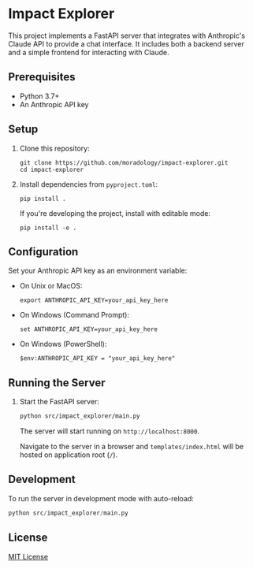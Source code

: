 # Impact Explorer

This project implements a FastAPI server that integrates with Anthropic's Claude API to provide a chat interface. It includes both a backend server and a simple frontend for interacting with Claude.

## Prerequisites

- Python 3.7+
- An Anthropic API key

## Setup

1. Clone this repository:
   ```
   git clone https://github.com/moradology/impact-explorer.git
   cd impact-explorer
   ```

3. Install dependencies from `pyproject.toml`:
   ```
   pip install .
   ```

   If you're developing the project, install with editable mode:
   ```
   pip install -e .
   ```

## Configuration

Set your Anthropic API key as an environment variable:

- On Unix or MacOS:
  ```
  export ANTHROPIC_API_KEY=your_api_key_here
  ```

- On Windows (Command Prompt):
  ```
  set ANTHROPIC_API_KEY=your_api_key_here
  ```

- On Windows (PowerShell):
  ```
  $env:ANTHROPIC_API_KEY = "your_api_key_here"
  ```

## Running the Server

1. Start the FastAPI server:
   ```bash
   python src/impact_explorer/main.py
   ```

   The server will start running on `http://localhost:8000`.

   Navigate to the server in a browser and `templates/index.html` will be hosted on application root (`/`).

## Development

To run the server in development mode with auto-reload:

```python
python src/impact_explorer/main.py
```

## License

[MIT License](LICENSE)